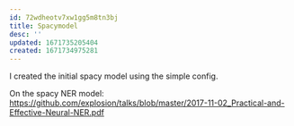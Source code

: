 ```yaml
---
id: 72wdheotv7xw1gg5m8tn3bj
title: Spacymodel
desc: ''
updated: 1671735205404
created: 1671734975281
---
```


I created the initial spacy model using the simple config.

On the spacy NER model: https://github.com/explosion/talks/blob/master/2017-11-02_Practical-and-Effective-Neural-NER.pdf